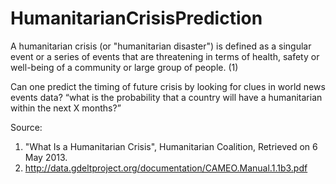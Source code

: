 # HumanitarianCrisisPrediction

A humanitarian crisis (or "humanitarian disaster") is defined as a singular event or a series of events that are threatening in terms of health, safety or well-being of a community or large group of people. (1)


Can one predict the timing of future crisis by looking for clues in world news events data?
“what is the probability that a country will have a humanitarian within the next X months?”




Source: 
 1) "What Is a Humanitarian Crisis", Humanitarian Coalition, Retrieved on 6 May 2013.
 2) http://data.gdeltproject.org/documentation/CAMEO.Manual.1.1b3.pdf